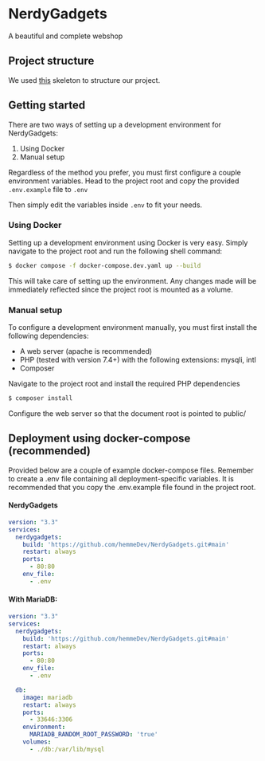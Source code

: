# NerdyGadgets

A beautiful and complete webshop


## Project structure
We used [this](https://github.com/php-pds/skeleton) skeleton to structure our project.

## Getting started
There are two ways of setting up a development environment for NerdyGadgets:
1. Using Docker
2. Manual setup

Regardless of the method you prefer, you must first configure a couple environment variables. 
Head to the project root and copy the provided `.env.example` file to `.env` 

Then simply edit the variables inside `.env` to fit your needs.

### Using Docker
Setting up a development environment using Docker is very easy. Simply navigate to the project root and run the following shell command:
```bash
$ docker compose -f docker-compose.dev.yaml up --build
```
This will take care of setting up the environment. Any changes made will be immediately reflected since the project root is mounted as a volume.

### Manual setup
To configure a development environment manually, you must first install the following dependencies:
- A web server (apache is recommended)
- PHP (tested with version 7.4+) with the following extensions: mysqli, intl
- Composer

Navigate to the project root and install the required PHP dependencies
```bash
$ composer install
```
Configure the web server so that the document root is pointed to public/

## Deployment using docker-compose (recommended)
Provided below are a couple of example docker-compose files.
Remember to create a .env file containing all deployment-specific variables. 
It is recommended that you copy the .env.example file found in the project root.
#### NerdyGadgets
```yaml
version: "3.3"
services:
  nerdygadgets:
    build: 'https://github.com/hemmeDev/NerdyGadgets.git#main'
    restart: always
    ports:
      - 80:80
    env_file:
      - .env
```
#### With MariaDB:
```yaml
version: "3.3"
services:
  nerdygadgets:
    build: 'https://github.com/hemmeDev/NerdyGadgets.git#main'
    restart: always
    ports:
      - 80:80
    env_file:
      - .env

  db:
    image: mariadb
    restart: always
    ports:
      - 33646:3306
    environment:
      MARIADB_RANDOM_ROOT_PASSWORD: 'true'
    volumes:
      - ./db:/var/lib/mysql
```